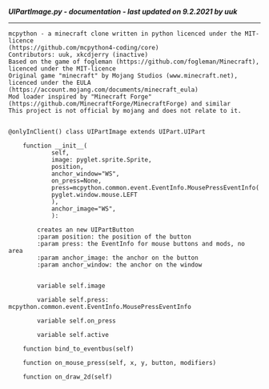 ***UIPartImage.py - documentation - last updated on 9.2.2021 by uuk***
___

    mcpython - a minecraft clone written in python licenced under the MIT-licence 
    (https://github.com/mcpython4-coding/core)
    Contributors: uuk, xkcdjerry (inactive)
    Based on the game of fogleman (https://github.com/fogleman/Minecraft), licenced under the MIT-licence
    Original game "minecraft" by Mojang Studios (www.minecraft.net), licenced under the EULA
    (https://account.mojang.com/documents/minecraft_eula)
    Mod loader inspired by "Minecraft Forge" (https://github.com/MinecraftForge/MinecraftForge) and similar
    This project is not official by mojang and does not relate to it.


    @onlyInClient() class UIPartImage extends UIPart.UIPart

        function __init__(
                self,
                image: pyglet.sprite.Sprite,
                position,
                anchor_window="WS",
                on_press=None,
                press=mcpython.common.event.EventInfo.MousePressEventInfo(
                pyglet.window.mouse.LEFT
                ),
                anchor_image="WS",
                ):
            
            creates an new UIPartButton
            :param position: the position of the button
            :param press: the EventInfo for mouse buttons and mods, no area
            :param anchor_image: the anchor on the button
            :param anchor_window: the anchor on the window


            variable self.image

            variable self.press: mcpython.common.event.EventInfo.MousePressEventInfo

            variable self.on_press

            variable self.active

        function bind_to_eventbus(self)

        function on_mouse_press(self, x, y, button, modifiers)

        function on_draw_2d(self)